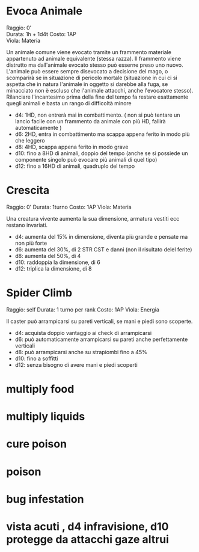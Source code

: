 # Evoca Animale

Raggio: 0'  
Durata: 1h + 1d4t 
Costo: 1AP  
Vìola: Materia  

Un animale comune viene evocato tramite un frammento materiale appartenuto ad animale equivalente (stessa razza). Il frammento viene distrutto ma dall'animale evocato stesso può esserne preso uno nuovo.
L'animale può essere sempre disevocato a decisione del mago, o scomparirà se in situazione di pericolo mortale (situazione in cui ci si aspetta che in natura l'animale in oggetto si darebbe alla fuga, se minacciato non è escluso che l'animale attacchi, anche l'evocatore stesso). Rilanciare l'incantesimo prima della fine del tempo fa restare esattamente quegli animali e basta un rango di difficoltà minore

- d4: 1HD, non entrerà mai in combattimento. ( non si può tentare un lancio facile con un frammento da animale con più HD, fallirà automaticamente )
- d6: 2HD, entra in combattimento ma scappa appena ferito in modo più che leggero
- d8: 4HD, scappa appena ferito in modo grave
- d10: fino a 8HD di animali, doppio del tempo (anche se si possiede un componente singolo può evocare più animali di quel tipo)
- d12: fino a 16HD di animali, quadruplo del tempo


# Crescita

Raggio: 0'
Durata: 1turno
Costo: 1AP
Vìola: Materia

Una creatura vivente aumenta la sua dimensione, armatura vestiti ecc restano invariati.

- d4: aumenta del 15% in dimensione, diventa più grande e pensate ma non più forte
- d6: aumenta del 30%, di 2 STR CST e danni (non il risultato delel ferite)
- d8: aumenta del 50%, di 4 
- d10: raddoppia la dimensione, di 6
- d12: triplica la dimensione, di 8

# Spider Climb

Raggio: self
Durata: 1 turno per rank
Costo: 1AP
Vìola: Energia

Il caster può arrampicarsi su pareti verticali, se mani e piedi sono scoperte.

- d4: acquista doppio vantaggio ai check di arrampicarsi
- d6: può automaticamente arrampicarsi su pareti anche perfettamente verticali
- d8: può arrampicarsi anche su strapiombi fino a 45%
- d10: fino a soffitti
- d12: senza bisogno di avere mani e piedi scoperti

# multiply food

# multiply liquids

# cure poison

# poison

# bug infestation

# vista acuti , d4 infravisione,  d10 protegge da attacchi gaze altrui